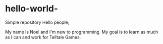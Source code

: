 # hello-world-
Simple repository
Hello people; 

My name is Noel and I'm new to programming. 
My goal is to learn as much as I can and work for Telltale Games.
